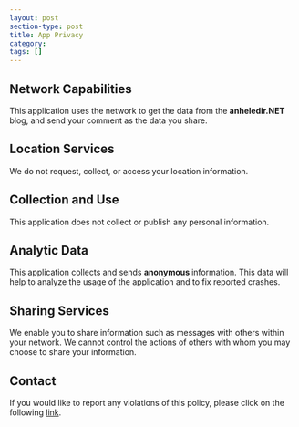 ```yaml
---
layout: post
section-type: post
title: App Privacy
category: 
tags: []
---
```

<h2>Network Capabilities</h2>
This application uses the network to get the data from the <strong>anheledir.NET </strong>blog, and send your comment as the data you share.
<h2>Location Services</h2>
We do not request, collect, or access your location information.
<h2>Collection and Use</h2>
This application does not collect or publish any personal information.
<h2>Analytic Data</h2>
This application collects and sends <strong>anonymous </strong>information. This data will help to analyze the usage of the application and to fix reported crashes.
<h2>Sharing Services</h2>
We enable you to share information such as messages with others within your network. We cannot control the actions of others with whom you may choose to share your information.
<h2>Contact</h2>
If you would like to report any violations of this policy, please click on the following <a href="mailto:mail@gordon-breuer.de?subject=Windows%208%20Privacy%20Policy%0d">link</a>.
